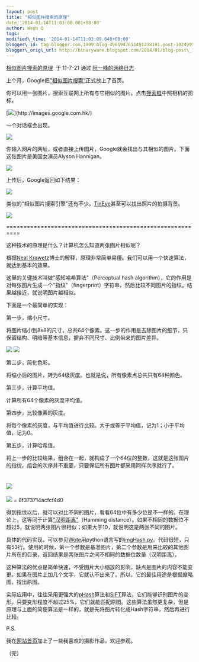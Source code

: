 ```yaml
--- 
layout: post 
title: "相似图片搜索的原理" 
date:'2014-01-14T11:03:00.001+08:00' 
author: Wenh Q
tags:
modified\_time: '2014-01-14T11:03:09.648+08:00' 
blogger\_id: tag:blogger.com,1999:blog-4961947611491238191.post-1024991942894866288
blogger\_orig\_url: http://binaryware.blogspot.com/2014/01/blog-post\_14.html
---
```

[相似图片搜索的原理](http://www.ruanyifeng.com/blog/2011/07/principle_of_similar_image_search.html)  于
11-7-21 通过 [阮一峰的网络日志](http://www.ruanyifeng.com/blog/)



上个月，Google把["相似图片搜索"](http://www.google.com/insidesearch/searchbyimage.html)正式放上了首页。



你可以用一张图片，搜索互联网上所有与它相似的图片。点击[搜索框](http://images.google.com.hk/)中照相机的图标。



[![](https://images-blogger-opensocial.googleusercontent.com/gadgets/proxy?url=http%3A%2F%2Fimage.beekka.com%2Fblog%2F201107%2Fbg2011072101.png&container=blogger&gadget=a&rewriteMime=image%2F*)](http://images.google.com.hk/)



一个对话框会出现。



![](https://images-blogger-opensocial.googleusercontent.com/gadgets/proxy?url=http%3A%2F%2Fimage.beekka.com%2Fblog%2F201107%2Fbg2011072102.png&container=blogger&gadget=a&rewriteMime=image%2F*)



你输入网片的网址，或者直接上传图片，Google就会找出与其相似的图片。下面这张图片是美国女演员Alyson
Hannigan。



![](https://images-blogger-opensocial.googleusercontent.com/gadgets/proxy?url=http%3A%2F%2Fimage.beekka.com%2Fblog%2F201107%2Fbg2011072103.jpg&container=blogger&gadget=a&rewriteMime=image%2F*)



上传后，Google返回如下结果：



![](https://images-blogger-opensocial.googleusercontent.com/gadgets/proxy?url=http%3A%2F%2Fimage.beekka.com%2Fblog%2F201107%2Fbg2011072104.jpg&container=blogger&gadget=a&rewriteMime=image%2F*)



类似的"相似图片搜索引擎"还有不少，[TinEye](http://www.tineye.com/)甚至可以找出照片的拍摄背景。



![](https://images-blogger-opensocial.googleusercontent.com/gadgets/proxy?url=http%3A%2F%2Fimage.beekka.com%2Fblog%2F201107%2Fbg2011072105.jpg&container=blogger&gadget=a&rewriteMime=image%2F*)



==========================================================



这种技术的原理是什么？计算机怎么知道两张图片相似呢？



根据[Neal
Krawetz](http://www.hackerfactor.com/blog/index.php?/archives/432-Looks-Like-It.html)博士的解释，原理非常简单易懂。我们可以用一个快速算法，就达到基本的效果。



这里的关键技术叫做"感知哈希算法"（Perceptual hash
algorithm），它的作用是对每张图片生成一个"指纹"（fingerprint）字符串，然后比较不同图片的指纹。结果越接近，就说明图片越相似。



下面是一个最简单的实现：



第一步，缩小尺寸。



将图片缩小到8x8的尺寸，总共64个像素。这一步的作用是去除图片的细节，只保留结构、明暗等基本信息，摒弃不同尺寸、比例带来的图片差异。



![](https://images-blogger-opensocial.googleusercontent.com/gadgets/proxy?url=http%3A%2F%2Fimage.beekka.com%2Fblog%2F201107%2Fbg2011072107.png&container=blogger&gadget=a&rewriteMime=image%2F*)
![](https://images-blogger-opensocial.googleusercontent.com/gadgets/proxy?url=http%3A%2F%2Fimage.beekka.com%2Fblog%2F201107%2Fbg2011072107.png&container=blogger&gadget=a&rewriteMime=image%2F*)



第二步，简化色彩。



将缩小后的图片，转为64级灰度。也就是说，所有像素点总共只有64种颜色。



第三步，计算平均值。



计算所有64个像素的灰度平均值。



第四步，比较像素的灰度。



将每个像素的灰度，与平均值进行比较。大于或等于平均值，记为1；小于平均值，记为0。



第五步，计算哈希值。



将上一步的比较结果，组合在一起，就构成了一个64位的整数，这就是这张图片的指纹。组合的次序并不重要，只要保证所有图片都采用同样次序就行了。



![](https://images-blogger-opensocial.googleusercontent.com/gadgets/proxy?url=http%3A%2F%2Fimage.beekka.com%2Fblog%2F201107%2Fbg2011072109.png&container=blogger&gadget=a&rewriteMime=image%2F*)
=
![](https://images-blogger-opensocial.googleusercontent.com/gadgets/proxy?url=http%3A%2F%2Fimage.beekka.com%2Fblog%2F201107%2Fbg2011072109.png&container=blogger&gadget=a&rewriteMime=image%2F*)
= 8f373714acfcf4d0



得到指纹以后，就可以对比不同的图片，看看64位中有多少位是不一样的。在理论上，这等同于计算["汉明距离"](http://zh.wikipedia.org/wiki/%E6%B1%89%E6%98%8E%E8%B7%9D%E7%A6%BB)（Hamming
distance）。如果不相同的数据位不超过5，就说明两张图片很相似；如果大于10，就说明这是两张不同的图片。



具体的代码实现，可以参见[Wote](http://www.reddit.com/r/programming/comments/hql8b/looks_like_it_for_the_last_few_months_i_have_had/c1xkcdd)用python语言写的[imgHash.py](http://www.ruanyifeng.com/blog/2011/07/imgHash.txt)。代码很短，只有53行。使用的时候，第一个参数是基准图片，第二个参数是用来比较的其他图片所在的目录，返回结果是两张图片之间不相同的数据位数量（汉明距离）。



这种算法的优点是简单快速，不受图片大小缩放的影响，缺点是图片的内容不能变更。如果在图片上加几个文字，它就认不出来了。所以，它的最佳用途是根据缩略图，找出原图。



实际应用中，往往采用更强大的[pHash](http://www.phash.org/)算法和[SIFT](http://en.wikipedia.org/wiki/Scale-invariant_feature_transform)算法，它们能够识别图片的变形。只要变形程度不超过25%，它们就能匹配原图。这些算法虽然更复杂，但是原理与上面的简便算法是一样的，就是先将图片转化成Hash字符串，然后再进行比较。



P.S.



我在[网站首页](http://www.ruanyifeng.com/home.html)加上了一些我喜欢的摄影作品，欢迎参观。



（完）

